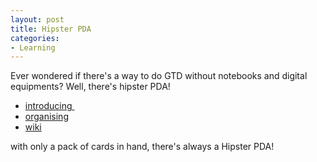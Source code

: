 ```yaml
---
layout: post
title: Hipster PDA
categories:
- Learning
---
```



Ever wondered if there's a way to do GTD without notebooks and digital equipments? Well, there's hipster PDA!

- [introducing ](http://www.43folders.com/2004/09/03/introducing-the-hipster-pda)
- [organising](http://www.43folders.com/2005/01/08/organizing-your-hipster-pda)
- [wiki](http://wiki.43folders.com/index.php/Hipster_PDA)

with only a pack of cards in hand, there's always a Hipster PDA!
